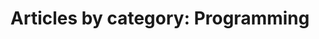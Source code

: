 ---
layout: category
title: 'Articles by category: Programming'
category: programming
permalink: /category/programming/
---